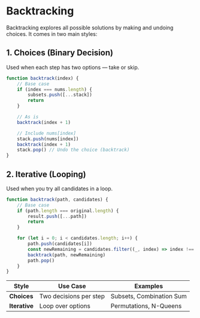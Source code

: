 # Backtracking
Backtracking explores all possible solutions by making and undoing choices.
It comes in two main styles:


## 1. Choices (Binary Decision)
Used when each step has two options — take or skip.
```js
function backtrack(index) {
    // Base case
    if (index === nums.length) {
        subsets.push([...stack])
        return
    }

    // As is
    backtrack(index + 1)

    // Include nums[index]
    stack.push(nums[index])
    backtrack(index + 1)
    stack.pop() // Undo the choice (backtrack)
}
```

## 2. Iterative (Looping)
Used when you try all candidates in a loop.

```js
function backtrack(path, candidates) {
	// Base case
	if (path.length === original.length) {
		result.push([...path])
		return
	}

	for (let i = 0; i < candidates.length; i++) {
		path.push(candidates[i])
		const newRemaining = candidates.filter((_, index) => index !== i)
		backtrack(path, newRemaining)
		path.pop()
	}
}

```

| Style         | Use Case               | Examples                 |
| ------------- | ---------------------- | ------------------------ |
| **Choices**   | Two decisions per step | Subsets, Combination Sum |
| **Iterative** | Loop over options      | Permutations, N-Queens   |
